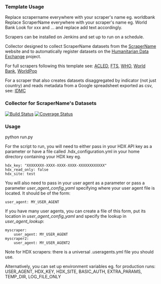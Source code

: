 ### Template Usage

Replace scrapername everywhere with your scraper's name eg. worldbank
Replace ScraperName everywhere with your scraper's name eg. World Bank
Look for xxx and ... and replace add text accordingly.

Scrapers can be installed on Jenkins and set up to run on a schedule. 

Collector designed to collect ScraperName datasets from the [ScraperName](http://) website and to automatically register datasets on the [Humanitarian Data Exchange](http://data.humdata.org/) project.

For full scrapers following this template see:
[ACLED](https://github.com/OCHA-DAP/hdx-scraper-acled-africa),
[FTS](https://github.com/OCHA-DAP/hdx-scraper-fts),
[WHO](https://github.com/OCHA-DAP/hdx-scraper-who),
[World Bank](https://github.com/OCHA-DAP/hdx-scraper-worldbank),
[WorldPop](https://github.com/OCHA-DAP/hdx-scraper-worldpop)

For a scraper that also creates datasets disaggregated by indicator (not just country) and
reads metadata from a Google spreadsheet exported as csv, see:
[IDMC](https://github.com/OCHA-DAP/hdxscraper-idmc)

### Collector for ScraperName's Datasets
[![Build Status](https://travis-ci.org/OCHA-DAP/hdxscraper-scrapername.svg?branch=master&ts=1)](https://travis-ci.org/OCHA-DAP/hdxscraper-scrapername) [![Coverage Status](https://coveralls.io/repos/github/OCHA-DAP/hdxscraper-scrapername/badge.svg?branch=master&ts=1)](https://coveralls.io/github/OCHA-DAP/hdxscraper-scrapername?branch=master)

### Usage
python run.py

For the script to run, you will need to either pass in your HDX API key as a parameter or have a file called .hdx_configuration.yml in your home directory containing your HDX key eg.

    hdx_key: "XXXXXXXX-XXXX-XXXX-XXXX-XXXXXXXXXXXX"
    hdx_read_only: false
    hdx_site: test
    
 You will also need to pass in your user agent as a parameter or pass a parameter *user_agent_config_yaml* specifying where your user agent file is located. It should be of the form:
 
    user_agent: MY_USER_AGENT
    
 If you have many user agents, you can create a file of this form, put its location in *user_agent_config_yaml* and specify the lookup in *user_agent_lookup*:
 
    myscraper:
        user_agent: MY_USER_AGENT
    myscraper2:
        user_agent: MY_USER_AGENT2

 Note for HDX scrapers: there is a universal .useragents.yml file you should use.

 Alternatively, you can set up environment variables eg. for production runs: USER_AGENT, HDX_KEY, HDX_SITE, BASIC_AUTH, EXTRA_PARAMS, TEMP_DIR, LOG_FILE_ONLY